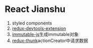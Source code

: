 # React Jianshu

1. styled components
2. [redux-devtools-extension](https://github.com/zalmoxisus/redux-devtools-extension)
3. [immutable-js](https://github.com/facebook/immutable-js)生成immutable对象
4. [redux-thunk]()actionCreator中请求数据